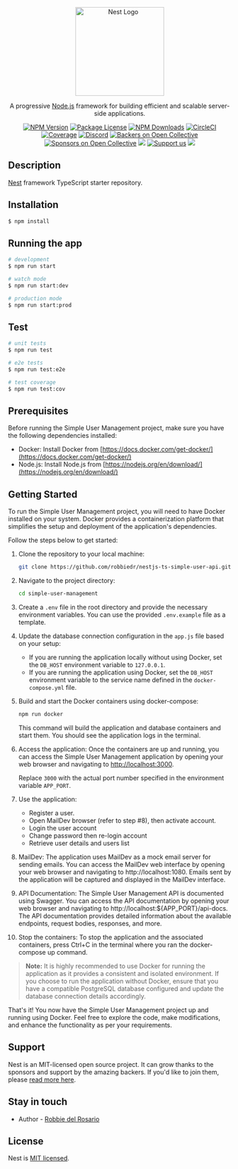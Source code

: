 <p align="center">
  <a href="http://nestjs.com/" target="blank"><img src="https://nestjs.com/img/logo-small.svg" width="200" alt="Nest Logo" /></a>
</p>

[circleci-image]: https://img.shields.io/circleci/build/github/nestjs/nest/master?token=abc123def456
[circleci-url]: https://circleci.com/gh/nestjs/nest

  <p align="center">A progressive <a href="http://nodejs.org" target="_blank">Node.js</a> framework for building efficient and scalable server-side applications.</p>
    <p align="center">
<a href="https://www.npmjs.com/~nestjscore" target="_blank"><img src="https://img.shields.io/npm/v/@nestjs/core.svg" alt="NPM Version" /></a>
<a href="https://www.npmjs.com/~nestjscore" target="_blank"><img src="https://img.shields.io/npm/l/@nestjs/core.svg" alt="Package License" /></a>
<a href="https://www.npmjs.com/~nestjscore" target="_blank"><img src="https://img.shields.io/npm/dm/@nestjs/common.svg" alt="NPM Downloads" /></a>
<a href="https://circleci.com/gh/nestjs/nest" target="_blank"><img src="https://img.shields.io/circleci/build/github/nestjs/nest/master" alt="CircleCI" /></a>
<a href="https://coveralls.io/github/nestjs/nest?branch=master" target="_blank"><img src="https://coveralls.io/repos/github/nestjs/nest/badge.svg?branch=master#9" alt="Coverage" /></a>
<a href="https://discord.gg/G7Qnnhy" target="_blank"><img src="https://img.shields.io/badge/discord-online-brightgreen.svg" alt="Discord"/></a>
<a href="https://opencollective.com/nest#backer" target="_blank"><img src="https://opencollective.com/nest/backers/badge.svg" alt="Backers on Open Collective" /></a>
<a href="https://opencollective.com/nest#sponsor" target="_blank"><img src="https://opencollective.com/nest/sponsors/badge.svg" alt="Sponsors on Open Collective" /></a>
  <a href="https://paypal.me/kamilmysliwiec" target="_blank"><img src="https://img.shields.io/badge/Donate-PayPal-ff3f59.svg"/></a>
    <a href="https://opencollective.com/nest#sponsor"  target="_blank"><img src="https://img.shields.io/badge/Support%20us-Open%20Collective-41B883.svg" alt="Support us"></a>
  <a href="https://twitter.com/nestframework" target="_blank"><img src="https://img.shields.io/twitter/follow/nestframework.svg?style=social&label=Follow"></a>
</p>
  <!--[![Backers on Open Collective](https://opencollective.com/nest/backers/badge.svg)](https://opencollective.com/nest#backer)
  [![Sponsors on Open Collective](https://opencollective.com/nest/sponsors/badge.svg)](https://opencollective.com/nest#sponsor)-->

## Description

[Nest](https://github.com/nestjs/nest) framework TypeScript starter repository.

## Installation

```bash
$ npm install
```

## Running the app

```bash
# development
$ npm run start

# watch mode
$ npm run start:dev

# production mode
$ npm run start:prod
```

## Test

```bash
# unit tests
$ npm run test

# e2e tests
$ npm run test:e2e

# test coverage
$ npm run test:cov
```

## Prerequisites

Before running the Simple User Management project, make sure you have the following dependencies installed:
- Docker: Install Docker from [https://docs.docker.com/get-docker/](https://docs.docker.com/get-docker/)
- Node.js: Install Node.js from [https://nodejs.org/en/download/](https://nodejs.org/en/download/)

## Getting Started

To run the Simple User Management project, you will need to have Docker installed on your system. Docker provides a containerization platform that simplifies the setup and deployment of the application's dependencies.

Follow the steps below to get started:

1. Clone the repository to your local machine:
   ```bash
   git clone https://github.com/robbiedr/nestjs-ts-simple-user-api.git
   ```

2. Navigate to the project directory:
   ```bash
   cd simple-user-management
   ```

3. Create a `.env` file in the root directory and provide the necessary environment variables. You can use the provided `.env.example` file as a template.

4. Update the database connection configuration in the `app.js` file based on your setup:
   - If you are running the application locally without using Docker, set the `DB_HOST` environment variable to `127.0.0.1`.
   - If you are running the application using Docker, set the `DB_HOST` environment variable to the service name defined in the `docker-compose.yml` file.

5. Build and start the Docker containers using docker-compose:
   ```bash
   npm run docker
   ```

   This command will build the application and database containers and start them. You should see the application logs in the terminal.

6. Access the application:
   Once the containers are up and running, you can access the Simple User Management application by opening your web browser and navigating to [http://localhost:3000](http://localhost:3000).

   Replace `3000` with the actual port number specified in the environment variable `APP_PORT`.

7. Use the application:
   - Register a user.
   - Open MailDev browser (refer to step #8), then activate account.
   - Login the user account
   - Change password then re-login account
   - Retrieve user details and users list

8. MailDev:
   The application uses MailDev as a mock email server for sending emails. You can access the MailDev web interface by opening your web browser and navigating to http://localhost:1080. Emails sent by the application will be captured and displayed in the MailDev interface.

9. API Documentation:
   The Simple User Management API is documented using Swagger. You can access the API documentation by opening your web browser and navigating to http://localhost:${APP_PORT}/api-docs. The API documentation provides detailed information about the available endpoints, request bodies, responses, and more.

10. Stop the containers:
   To stop the application and the associated containers, press Ctrl+C in the terminal where you ran the docker-compose up command.


>**Note:** It is highly recommended to use Docker for running the application as it provides a consistent and isolated environment. If you choose to run the application without Docker, ensure that you have a compatible PostgreSQL database configured and update the database connection details accordingly.


That's it! You now have the Simple User Management project up and running using Docker. Feel free to explore the code, make modifications, and enhance the functionality as per your requirements.

## Support

Nest is an MIT-licensed open source project. It can grow thanks to the sponsors and support by the amazing backers. If you'd like to join them, please [read more here](https://docs.nestjs.com/support).

## Stay in touch

- Author - [Robbie del Rosario](https://github.com/robbiedr)

## License

Nest is [MIT licensed](LICENSE).
